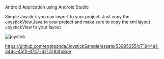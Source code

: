 Android Application using Android Studio

Simple Joystick you can import to your project. Just copy the JoystickView.Java to your project and make sure to copy the xml layout JoystickView to your layout

![joystick](https://github.com/engrpanda/JoystickSample/assets/53995355/ccd7ac96-6734-4cdb-a686-17fb137d559f)



https://github.com/engrpanda/JoystickSample/assets/53995355/c71944a1-344c-45f0-8747-6212293fb8de

